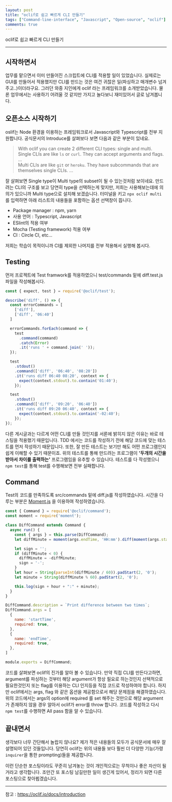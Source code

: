 ```yaml
---
layout: post
title: "oclif로 쉽고 빠르게 CLI 만들기"
tags: ["Command-line-interface", "Javascript", "Open-source", "oclif"]
comments: true
---
```


oclif로 쉽고 빠르게 CLI 만들기

---

## 시작하면서
업무를 맡으면서 이미 만들어진 스크립트에 CLI를 적용할 일이 있었습니다.
실제로는 GUI를 만들어서 적용했지만 CLI를 만드는 것은 여건 귀찮은 일(파싱하고 매개변수 넘겨주고..)이더라구요.
그러던 와중 지인에게 oclif 라는 프레임워크를 소개받았습니다.
물론 업무에서는 사용하기 어려울 것 같지만 가지고 놀다보니 재미있어서 글로 남겨봅니다.

## 오픈소스 시작하기
oslif는 Node 환경을 이용하는 프레임워크로서 Javascript와 Typescript를 전부 지원합니다.
공식문서의 Introduce를 살펴보다 보면 다음과 같은 부분이 있네요.

> With oclif you can create 2 different CLI types: single and multi.  
> Single CLIs are like `ls` or `curl`. They can accept arguments and flags. ...  
> Multi CLIs are like `git` or `heroku`. They have subcommands that are themselves single CLIs. ... 

잘 살펴보면 Single type이 Multi type의 subset이 될 수 있는것처럼 보이네요.
만드려는 CLI의 구조를 보고 당연히 type을 선택하는게 맞지만, 저희는 사용해보는데에 의의가 있으니까 Multi type으로 설치해 보겠습니다.
터미널을 키고 `npx oclif multi` 를 입력하면 아래 리스트의 내용들을 포함하는 옵션 선택창이 뜹니다.

- Package manager : npm, yarn
- 사용 언어 : Typescript, Javascript
- ESlint의 적용 여부
- Mocha (Testing framework) 적용 여부
- CI : Circle CI, etc...

저희는 학습이 목적이니까 CI를 제외한 나머지를 전부 적용해서 실행해 봅시다.

## Testing
먼저 프로젝트에 Test framwork를 적용하였으니 test/commands 밑에 diff.test.js 파일을 작성해봅시다. 

``` javascript 
const { expect, test } = require('@oclif/test');

describe('diff', () => {
  const errorCommands = [
    ['diff'],
    ['diff', '06:40']
  ]

  errorCommands.forEach(command => {
    test
      .command(command)
      .catch(Error)
      .it('runs ' + command.join(' '));
  });

  test
    .stdout()
    .command(['diff', '06:40', '08:20'])
    .it('runs diff 06:40 08:20', context => {
      expect(context.stdout).to.contain('01:40');
    });

  test
    .stdout()
    .command(['diff', '09:20', '06:40'])
    .it('runs diff 09:20 06:40', context => {
      expect(context.stdout).to.contain('-02:40');
    });
});

``` 

다른 게시글과는 다르게 어떤 CLI를 만들 것인지를 서론에 밝히지 않은 이유는 바로 테스팅을 적용했기 때문입니다.
TDD 에서는 코드를 작성하기 전에 해당 코드에 맞는 테스트를 먼저 작성하기 때문입니다.
또한, 잘 만든 테스트는 보기만 해도 어떤 프로그램인지 쉽게 이해할 수 있기 때문이죠.
위의 테스트를 통해 만드려는 프로그램이 **'두개의 시간을 받아서 차이를 출력하는'** 프로그램임을 유추할 수 있습니다.
테스트를 다 작성했으니 `npm test`를 통해 test를 수행해보면 전부 실패합니다.

## Command
Test의 코드를 만족하도록 src/commands 밑에 diff.js를 작성하였습니다.
시간을 다루는 부분은 [Moment.js](https://momentjs.com/docs/) 을 이용하여 작성하였습니다.

``` javascript
const { Command } = require('@oclif/command');
const moment = require('moment');

class DiffCommand extends Command {
  async run() {
    const { args } = this.parse(DiffCommand);
    let diffMinute = moment(args.endTime, 'HH:mm').diff(moment(args.startTime, 'HH:mm'), 'minutes');

    let sign = '';
    if (diffMinute < 0) {
      diffMinute = -diffMinute;
      sign = '-';
    }
    let hour = String(parseInt(diffMinute / 60)).padStart(2, '0');
    let minute = String(diffMinute % 60).padStart(2, '0');

    this.log(sign + hour + ":" + minute);
  }
}

DiffCommand.description = `Print difference between two times`;
DiffCommand.args = [
  {
    name: 'startTime',
    required: true,
  },
  {
    name: 'endTime',
    required: true,
  },
]

module.exports = DiffCommand;
```

코드를 살펴보면 oclif의 진가를 알아 볼 수 있습니다.
만약 직접 CLI를 만든다고하면, argument를 파싱하는 것부터 해당 argument가 항상 필요로 하는것인지 선택적으로 필요한것인지 또는 flag를 이용하는 CLI 인지등을 직접 코드로 작성하여야 합니다.
하지만 oclif에서는 args, flag 와 같은 옵션을 제공함으로서 해당 문제점을 해결하였습니다.
위의 코드에서는 args의 option에 required 를 set 해주는 것만으로 해당 argument가 존재하지 않을 경우 알아서 oclif가 error를 throw 합니다.
코드를 작성하고 다시 `npm test`를 수행하면 All pass 함을 알 수 있습니다.

## 끝내면서
생각보다 너무 간단해서 놀랍지 않나요?
제가 적은 내용들의 모두가 공식문서에 매우 잘 설명되어 있던 것들입니다.
당연히 oclif는 위의 내용들 보다 훨씬 더 다양한 기능(가령 `inquirer`을 통한 prompting)들을 제공합니다.

이런 단순한 포스팅이라도 꾸준히 남겨놓는 것이 개인적으로는 무척이나 좋은 자산이 될거라고 생각합니다. 
조만간 또 포스팅 남길만한 일이 생긴게 있어서, 정리가 되면 다른 포스팅으로 찾아뵙겠습니다.

---
참고 : <https://oclif.io/docs/introduction>